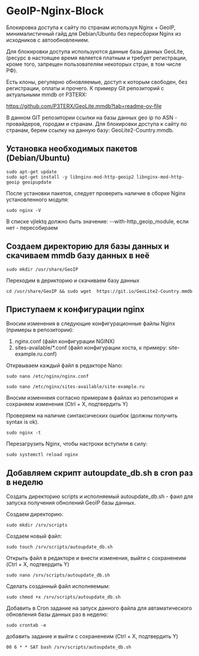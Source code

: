 # GeoIP-Nginx-Block
Блокировка доступа к сайту по странам используя Nginx + GeoIP, минималистичный гайд для Debian/Ubuntu без пересборки Nginx из исходников с автообновлением.

Для блокировки доступа используются данные базы данных GeoLite, (ресурс в настоящее время является платным и требует регистрации, кроме того, запрещен пользователям некоторых стран, в том числе РФ).

Есть клоны, регулярно обновляемые, доступ к которым свободен, без регистрации, оплаты и прочего. К примеру Git репозиторий с актуальными mmdb от P3TERX:

https://github.com/P3TERX/GeoLite.mmdb?tab=readme-ov-file

В данном GIT репозитории ссылки на базы данных geo ip по ASN - провайдеров, городам и странам. Для блокировки доступа к сайту по странам, берем ссылку на данную базу:  GeoLite2-Country.mmdb.


## Установка необходимых пакетов (Debian/Ubuntu)
```
sudo apt-get update
sudo apt-get install -y libnginx-mod-http-geoip2 libnginx-mod-http-geoip geoipupdate
```

После установки пакетов, следует проверить наличие в сборке Nginx установленного модуля:
```
sudo nginx -V
```
В списке vjlektq должно быть значение: --with-http_geoip_module, если нет - пересобираем


## Создаем директорию для базы данных и скачиваем mmdb базу данных в неё 
```
sudo mkdir /usr/share/GeoIP
```	
Переходим в дерикторию и скачиваем базу данных
```
cd /usr/share/GeoIP && sudo wget  https://git.io/GeoLite2-Country.mmdb
```

## Приступаем к конфигурации nginx

Вносим изменения в следующие конфигурационные файлы Nginx (примеры в репозитории):
 1. nginx.conf (файл конфигурации NGINX)
 2. sites-available/*.conf (файл конфигурации хоста, к примеру: site-example.ru.conf)
 
Открвываем каждый файл в редакторе Nano: 
``` 
sudo nano /etc/nginx/nginx.conf
```
```
sudo nano /etc/nginx/sites-available/site-example.ru 
``` 
Вносим изменнеия согласно примерам в файлах из репозитория и сохраняем изменения (Ctrl + X, подтвердить Y)

Проверяем на наличие синтаксических ошибок (должны получить syntax is ok).
```	
sudo nginx -t	
```	
Перезагрузить Nginx, чтобы настроки вступили в силу:
```	
sudo systemctl reload nginx
```


## Добавляем скрипт autoupdate_db.sh в cron раз в неделю
Создать директорию scripts и исполняемый autoupdate_db.sh - фаил для запуска получения обнолений GeoIP базы данных.

Создаем директорию:
```
sudo mkdir /srv/scripts
```
Создаем новый файл:
```
sudo touch /srv/scripts/autoupdate_db.sh
```
Открыть файл в редакторе и внести изменения, выйти с сохраненеим (Ctrl + X, подтвердить Y)
```
sudo nano /srv/scripts/autoupdate_db.sh
```
Сделать созданный файл исполняемым:
```
sudo chmod +x /srv/scripts/autoupdate_db.sh
```
Добавить в Cron задание на запуск данного файла для автаматического обновления базы данных раз в неделю:
```
sudo crontab -e
```
добавить задание и выйти с сохраненеим (Ctrl + X, подтвердить Y)
```
00 6 * * SAT bash /srv/scripts/autoupdate_db.sh
```
